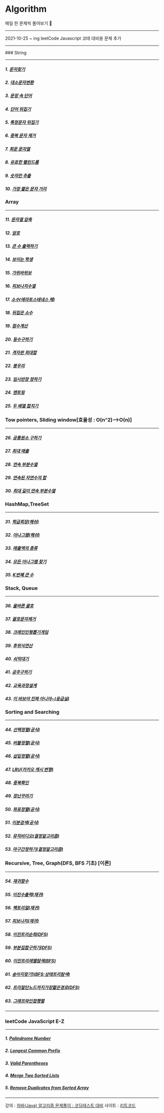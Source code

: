 # Algorithm

매일 한 문제씩 풀어보기 🥊

<hr>

2021-10-25 ~ ing
leetCode Javascript 코테 대비용 문제 추가

<hr>
### String
<hr>

##### 1. [문자찾기](./src/숙작/문자찾기.java)

##### 2. [대소문자변환](./src/숙작/대소문자변환.java)

##### 3. [문장 속 단어](./src/숙작/문장속단어.java)

##### 4. [단어 뒤집기](./src/숙작/단어뒤집기.java)

##### 5. [특정문자 뒤집기](./src/숙작/특정문자뒤집기.java)

##### 6. [중복 문자 제거](./src/숙작/중복문자제거.java)

##### 7. [회문 문자열](./src/숙작/회문문자열.java)

##### 8. [유효한 팰린드롬](./src/숙작/유효한팰린드롬.java)

##### 9. [숫자만 추출](./src/숙작/숫자만추출.java)

##### 10. [가장 짧은 문자 거리](./src/숙작/가장짧은문자거리.java)

### Array

<hr>

##### 11. [문자열 압축](./src/숙작/문자열압축.java)

##### 12. [암호](./src/숙작/암호.java)

##### 13. [큰 수 출력하기](./src/숙작/큰수출력하기.java)

##### 14. [보이는 학생](./src/숙작/보이는학생.java)

##### 15. [가위바위보](./src/숙작/가위바위보.java)

##### 16. [피보나치수열](./src/숙작/피보나치수열.java)

##### 17. [소수(에라토스테네스 체)](./src/숙작/피보나치수열.java)

##### 18. [뒤집은 소수](./src/숙작/뒤집은소수.java)

##### 19. [점수계산](./src/숙작/점수계산.java)

##### 20. [등수구하기](./src/숙작/등수구하기.java)

##### 21. [격자판 최대합](./src/숙작/격자판최대합.java)

##### 22. [봉우리](./src/숙작/봉우리.java)

##### 23. [임시반장 정하기](./src/숙작/임시반장정하기.java)

##### 24. [멘토링](./src/숙작/멘토링.java)

##### 25. [두 배열 합치기](./src/숙작/두배열합치기.java)

### Tow pointers, Sliding window[효율성 : O(n^2)-->O(n)]

<hr>

##### 26. [공통원소 구하기](./src/숙작/공통원소구하기.java)

##### 27. [최대 매출](./src/숙작/최대매출.java)

##### 28. [연속 부분수열](./src/숙작/연속부분수열.java)

##### 29. [연속된 자연수의 합](./src/숙작/연속된자연수의합.java)

##### 30. [최대 길이 연속 부분수열](./src/숙작/최대길이연속부분수열.java)

### HashMap,TreeSet

<hr>

##### 31. [학급회장(해쉬)](./src/숙작/학급회장.java)

##### 32. [아나그램(해쉬)](./src/숙작/아나그램.java)

##### 33. [매출액의 종류](./src/숙작/매출액의종류.java)

##### 34. [모든 아나그램 찾기](./src/숙작/모든아나그램찾기.java)

##### 35. [K번째 큰 수](./src/숙작/K번째큰수.java)

### Stack, Queue

<hr>

##### 36. [올바른 괄호](./src/숙작/올바른괄호.java)

##### 37. [괄호문자제거](./src/숙작/괄호문자제거.java)

##### 38. [크레인인형뽑기게임](./src/숙작/크레인인형뽑기게임.java)

##### 39. [후위식연산](./src/숙작/후위식연산.java)

##### 40. [쇠막대기](./src/숙작/쇠막대기.java)

##### 41. [공주구하기](./src/숙작/공주구하기.java)

##### 42. [교육과정설계](./src/숙작/교육과정설계.java)

##### 43. [이 바보야 진짜 아니야~(응급실)](./src/숙작/응급실.java)

### Sorting and Searching

<hr>

##### 44. [선택정렬(공식)](./src/숙작/선택정렬.java)

##### 45. [버블정렬(공식)](./src/숙작/버블정렬.java)

##### 46. [삽입정렬(공식)](./src/숙작/삽입정렬.java)

##### 47. [LRU(카카오 캐시 변형)](./src/숙작/LRU.java)

##### 48. [중복확인](./src/숙작/중복확인.java)

##### 49. [장난꾸러기](./src/숙작/장난꾸러기.java)

##### 50. [좌표정렬(공식)](./src/숙작/좌표정렬.java)

##### 51. [이분검색(공식)](./src/숙작/이분검색.java)

##### 52. [뮤직비디오(결정알고리즘)](./src/숙작/뮤직비디오.java)

##### 53. [마구간정하기(결정알고리즘)](./src/숙작/마구간정하기.java)

### Recursive, Tree, Graph(DFS, BFS 기초) [이론]

<hr>

##### 54. [재귀함수](./src/숙작/재귀함수.java)

##### 55. [이진수출력(재귀)](./src/숙작/이진수출력.java)

##### 56. [팩토리얼(재귀)](./src/숙작/팩토리얼.java)

##### 57. [피보나치(재귀)](./src/숙작/피보나치재귀.java)

##### 58. [이진트리순회(DFS)](./src/숙작/이진트리순회.java)

##### 59. [부분집합구하기(DFS)](./src/숙작/부분집합구하기.java)

##### 60. [이진트리레벨탐섹(BFS)](./src/숙작/이진트리레벨탐색.java)

##### 61. [송아지찾기1(BFS:상태트리탐색)](./src/숙작/송아지찾기1.java)

##### 62. [트리말단노드까지가장짧은경로(DFS)](./src/숙작/짧은경로DFS.java)

##### 63. [그래프와인접행렬](src/숙작/그래프와인접행렬.md)

<hr>

### leetCode JavaScript E-Z

<hr>

##### 1. [Palindrome Number](leetCode/PalindromeNumber.js)

##### 2. [Longest Common Prefix](leetCode/LongestCommonPrefix.js)

##### 3. [Valid Parentheses](leetCode/ValidParentheses.js)

##### 4. [Merge Two Sorted Lists](leetCode/MergeTwoSortedLists.js)

##### 5. [Remove Duplicates from Sorted Array](leetCode/RemoveDuplicatesfromSortedArray.js)

<hr>

강의 : [자바(Java) 알고리즘 문제풀이 : 코딩테스트 대비](https://www.inflearn.com/course/%EC%9E%90%EB%B0%94-%EC%95%8C%EA%B3%A0%EB%A6%AC%EC%A6%98-%EB%AC%B8%EC%A0%9C%ED%92%80%EC%9D%B4-%EC%BD%94%ED%85%8C%EB%8C%80%EB%B9%84/dashboard)
사이트 : [리트코드](https://leetcode.com/)
